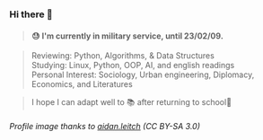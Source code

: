 ### Hi there 👋
> #### 😓 I'm currently in military service, until 23/02/09.

> Reviewing: Python, Algorithms, & Data Structures  
> Studying: Linux, Python, OOP, AI, and english readings    
> Personal Interest: Sociology, Urban engineering, Diplomacy, Economics, and Literatures  

> I hope I can adapt well to 📚 after returning to school🤗
###### *Profile image thanks to [aidan.leitch](https://www.tinkercad.com/things/4hAO6GgTgpU) (CC BY-SA 3.0)*
<!--
**sciberbee/sciberbee** is a ✨ _special_ ✨ repository because its `README.md` (this file) appears on your GitHub profile.

Here are some ideas to get you started:

- 🔭 I’m currently working on ...
- 🌱 I’m currently learning ...
- 👯 I’m looking to collaborate on ...
- 🤔 I’m looking for help with ...
- 💬 Ask me about ...
- 📫 How to reach me: ...
- 😄 Pronouns: ...
- ⚡ Fun fact: ...
- 깃허브 위젯도 나중에 추가하자
- 블로그도...
- 지메일도 내 아이디랑 맞춰서 만
-->
